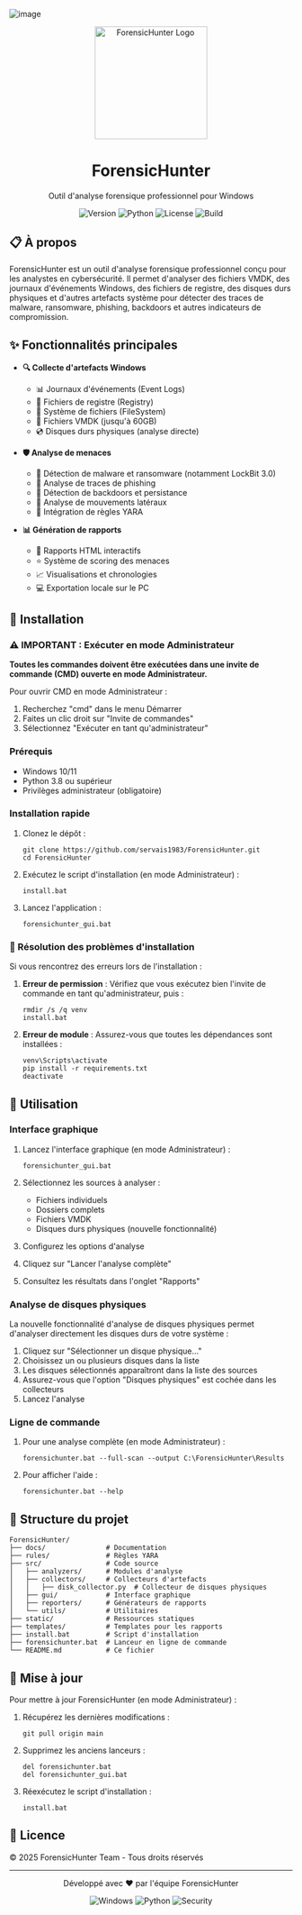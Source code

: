 ![image](https://github.com/user-attachments/assets/bd202f65-4ea5-4d5b-bd92-4d741769f46d)


<div align="center">
  <img src="https://raw.githubusercontent.com/servais1983/ForensicHunter/main/static/logo.png" alt="ForensicHunter Logo" width="200"/>
  <h1>ForensicHunter</h1>
  <p>Outil d'analyse forensique professionnel pour Windows</p>
  
  ![Version](https://img.shields.io/badge/version-1.1.0-blue.svg)
  ![Python](https://img.shields.io/badge/python-3.8+-green.svg)
  ![License](https://img.shields.io/badge/license-Proprietary-red.svg)
  ![Build](https://img.shields.io/badge/build-passing-success.svg)
</div>

## 📋 À propos

ForensicHunter est un outil d'analyse forensique professionnel conçu pour les analystes en cybersécurité. Il permet d'analyser des fichiers VMDK, des journaux d'événements Windows, des fichiers de registre, des disques durs physiques et d'autres artefacts système pour détecter des traces de malware, ransomware, phishing, backdoors et autres indicateurs de compromission.

## ✨ Fonctionnalités principales

- **🔍 Collecte d'artefacts Windows**
  - 📊 Journaux d'événements (Event Logs)
  - 🔑 Fichiers de registre (Registry)
  - 📁 Système de fichiers (FileSystem)
  - 💾 Fichiers VMDK (jusqu'à 60GB)
  - 💿 Disques durs physiques (analyse directe)

- **🛡️ Analyse de menaces**
  - 🦠 Détection de malware et ransomware (notamment LockBit 3.0)
  - 🎣 Analyse de traces de phishing
  - 🚪 Détection de backdoors et persistance
  - 🔄 Analyse de mouvements latéraux
  - 📜 Intégration de règles YARA

- **📊 Génération de rapports**
  - 📱 Rapports HTML interactifs
  - ⭐ Système de scoring des menaces
  - 📈 Visualisations et chronologies
  - 💻 Exportation locale sur le PC

## 🚀 Installation

### ⚠️ IMPORTANT : Exécuter en mode Administrateur

**Toutes les commandes doivent être exécutées dans une invite de commande (CMD) ouverte en mode Administrateur.**

Pour ouvrir CMD en mode Administrateur :
1. Recherchez "cmd" dans le menu Démarrer
2. Faites un clic droit sur "Invite de commandes"
3. Sélectionnez "Exécuter en tant qu'administrateur"

### Prérequis

- Windows 10/11
- Python 3.8 ou supérieur
- Privilèges administrateur (obligatoire)

### Installation rapide

1. Clonez le dépôt :
   ```
   git clone https://github.com/servais1983/ForensicHunter.git
   cd ForensicHunter
   ```

2. Exécutez le script d'installation (en mode Administrateur) :
   ```
   install.bat
   ```

3. Lancez l'application :
   ```
   forensichunter_gui.bat
   ```

### 🔧 Résolution des problèmes d'installation

Si vous rencontrez des erreurs lors de l'installation :

1. **Erreur de permission** : Vérifiez que vous exécutez bien l'invite de commande en tant qu'administrateur, puis :
   ```
   rmdir /s /q venv
   install.bat
   ```

2. **Erreur de module** : Assurez-vous que toutes les dépendances sont installées :
   ```
   venv\Scripts\activate
   pip install -r requirements.txt
   deactivate
   ```

## 📖 Utilisation

### Interface graphique

1. Lancez l'interface graphique (en mode Administrateur) :
   ```
   forensichunter_gui.bat
   ```

2. Sélectionnez les sources à analyser :
   - Fichiers individuels
   - Dossiers complets
   - Fichiers VMDK
   - Disques durs physiques (nouvelle fonctionnalité)

3. Configurez les options d'analyse
4. Cliquez sur "Lancer l'analyse complète"
5. Consultez les résultats dans l'onglet "Rapports"

### Analyse de disques physiques

La nouvelle fonctionnalité d'analyse de disques physiques permet d'analyser directement les disques durs de votre système :

1. Cliquez sur "Sélectionner un disque physique..."
2. Choisissez un ou plusieurs disques dans la liste
3. Les disques sélectionnés apparaîtront dans la liste des sources
4. Assurez-vous que l'option "Disques physiques" est cochée dans les collecteurs
5. Lancez l'analyse

### Ligne de commande

1. Pour une analyse complète (en mode Administrateur) :
   ```
   forensichunter.bat --full-scan --output C:\ForensicHunter\Results
   ```

2. Pour afficher l'aide :
   ```
   forensichunter.bat --help
   ```

## 📂 Structure du projet

```
ForensicHunter/
├── docs/               # Documentation
├── rules/              # Règles YARA
├── src/                # Code source
│   ├── analyzers/      # Modules d'analyse
│   ├── collectors/     # Collecteurs d'artefacts
│   │   ├── disk_collector.py  # Collecteur de disques physiques
│   ├── gui/            # Interface graphique
│   ├── reporters/      # Générateurs de rapports
│   └── utils/          # Utilitaires
├── static/             # Ressources statiques
├── templates/          # Templates pour les rapports
├── install.bat         # Script d'installation
├── forensichunter.bat  # Lanceur en ligne de commande
└── README.md           # Ce fichier
```

## 🔄 Mise à jour

Pour mettre à jour ForensicHunter (en mode Administrateur) :

1. Récupérez les dernières modifications :
   ```
   git pull origin main
   ```

2. Supprimez les anciens lanceurs :
   ```
   del forensichunter.bat
   del forensichunter_gui.bat
   ```

3. Réexécutez le script d'installation :
   ```
   install.bat
   ```

## 📝 Licence

© 2025 ForensicHunter Team - Tous droits réservés

---

<div align="center">
  <p>Développé avec ❤️ par l'équipe ForensicHunter</p>
  
  ![Windows](https://img.shields.io/badge/Windows-0078D6?style=for-the-badge&logo=windows&logoColor=white)
  ![Python](https://img.shields.io/badge/Python-3776AB?style=for-the-badge&logo=python&logoColor=white)
  ![Security](https://img.shields.io/badge/Security-FF0000?style=for-the-badge&logo=shield&logoColor=white)
</div>

